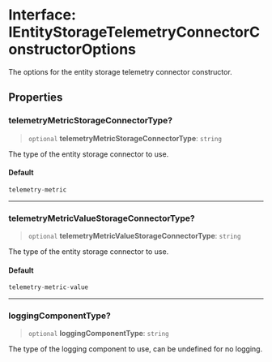 # Interface: IEntityStorageTelemetryConnectorConstructorOptions

The options for the entity storage telemetry connector constructor.

## Properties

### telemetryMetricStorageConnectorType?

> `optional` **telemetryMetricStorageConnectorType**: `string`

The type of the entity storage connector to use.

#### Default

```ts
telemetry-metric
```

***

### telemetryMetricValueStorageConnectorType?

> `optional` **telemetryMetricValueStorageConnectorType**: `string`

The type of the entity storage connector to use.

#### Default

```ts
telemetry-metric-value
```

***

### loggingComponentType?

> `optional` **loggingComponentType**: `string`

The type of the logging component to use, can be undefined for no logging.
